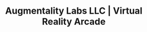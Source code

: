 ---
title: "Augmentality Labs LLC | Virtual Reality Arcade"
url: /durham/augmentality-labs-llc-virtual-reality-arcade/
shop: video
---